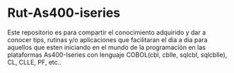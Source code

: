 # Rut-As400-iseries
Este repositorio es para compartir el conocimiento adquirido y dar a conocer tips, rutinas y/o aplicaciones que facilitaran el dia a dia para aquellos que esten iniciando en el mundo de la programación en las plataformas As400-Iseries con lenguaje COBOL(cbl, cblle, sqlcbl, sqlcblle), CL, CLLE, PF, etc..
